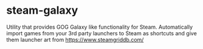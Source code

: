 # steam-galaxy
Utility that provides GOG Galaxy like functionality for Steam. Automatically import games from your 3rd party launchers to Steam as shortcuts and give them launcher art from https://www.steamgriddb.com/

